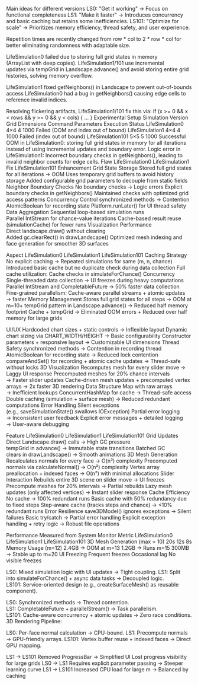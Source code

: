 Main ideas for different versions
LS0: "Get it working" → Focus on functional completeness
LS1: "Make it faster" → Introduces concurrency and basic caching but retains some inefficiencies.
LS101: "Optimize for scale" → Prioritizes memory efficiency, thread safety, and user experience.

Repetition times are recently changed from row * col to 2 * row * col for better eliminating randomness with adaptable size.

LifeSimulation0 failed due to storing full grid states in memory (ArrayList<Cell> with deep copies).
LifeSimulation1/101 use incremental updates via tempGrid in Landscape.advance() and avoid storing entire grid histories, solving memory overflow.

LifeSimulation1 fixed getNeighbors() in Landscape to prevent out-of-bounds access
LifeSimulation0 had a bug in getNeighbors() causing edge cells to reference invalid indices.

Resolving flickering artifacts, LifeSimulation1/101 fix this via:
if (x >= 0 && x < rows && y >= 0 && y < cols) { ... }
Experimental Setup
Simulation Version	Grid Dimensions	Command Parameters	Execution Status
LifeSimulation0	4×4	4 1000	Failed (OOM and index out of bound)
LifeSimulation1	4×4	4 1000	Failed (index out of bound)
LifeSimulation101	5×5	5 1000	Successful
OOM in LifeSimulation0: storing full grid states in memory for all iterations instead of using incremental updates and boundary error. Logic error in LifeSimulation1: Incorrect boundary checks in getNeighbors(), leading to invalid neighbor counts for edge cells.
Flaw	LifeSimulation0	LifeSimulation1 Fix	LifeSimulation101 Enhancement
Grid State Storage	Stored full grid states for all iterations → OOM	Uses temporary grid buffers to avoid history storage	Added configurable grid parameters to decouple from static fields
Neighbor Boundary Checks	No boundary checks → Logic errors	Explicit boundary checks in getNeighbors()	Maintained checks with optimized grid access patterns
Concurrency Control	synchronized methods → Contention	AtomicBoolean for recording state	Platform.runLater() for UI thread safety
Data Aggregation	Sequential loop-based simulation runs	Parallel IntStream for chance-value iterations	Cache-based result reuse (simulationCache) for fewer runs
Visualization Performance	Direct landscape.draw() without clearing	Added gc.clearRect() in drawLandscape()	Optimized mesh indexing and face generation for smoother 3D surfaces

Aspect	LifeSimulation0	LifeSimulation1	LifeSimulation101
Caching Strategy	No explicit caching → Repeated simulations for same (m, n, chance)	Introduced basic cache but no duplicate check during data collection	Full cache utilization: Cache checks in simulateForChance()
Concurrency	Single-threaded data collection → UI freezes during heavy computations	Parallel IntStream and CompletableFuture → 50% faster data collection	Fine-grained parallelism: Cache-aware parallel streams + atomic updates → faster
Memory Management	Stores full grid states for all steps → OOM at m=10+	tempGrid pattern in Landscape.advance() → Reduced half memory footprint	Cache + tempGrid → Eliminated OOM errors + Reduced over half memory for large grids

			
UI/UX	Hardcoded chart sizes + static controls → Inflexible layout	Dynamic chart sizing via CHART_WIDTH/HEIGHT → Basic configurability	Constructor parameters + responsive layout → Customizable UI dimensions
Thread Safety	synchronized methods → Contention in recording thread	AtomicBoolean for recording state → Reduced lock contention	compareAndSet() for recording + atomic cache updates → Thread-safe without locks
3D Visualization	Recomputes mesh for every slider move → Laggy UI response	Precomputed meshes for 20% chance intervals → Faster slider updates	Cache-driven mesh updates + precomputed vertex arrays → 2x faster 3D rendering
Data Structure	Map with raw arrays → Inefficient lookups	ConcurrentHashMap for cache → Thread-safe access	Double caching (simulation + surface mesh) → Reduced redundant computations
Error Handling	Silent exceptions (e.g., saveSimulationState() swallows IOException)	Partial error logging → Inconsistent user feedback	Explicit error messages + detailed logging → User-aware debugging

Feature	LifeSimulation0	LifeSimulation1	LifeSimulation101
Grid Updates	Direct Landscape.draw() calls → High GC pressure	tempGrid in advance() → Immutable state transitions	Batched GC clears in drawLandscape() → Smooth animations
3D Mesh Generation	Recalculates normals for every face → O(n³) complexity	Precomputed normals via calculateNormal() → O(n²) complexity	Vertex array preallocation + indexed faces → O(n²) with minimal allocations
Slider Interaction	Rebuilds entire 3D scene on slider move → UI freezes	Precompute meshes for 20% intervals → Partial rebuilds	Lazy mesh updates (only affected vertices) → Instant slider response
Cache Efficiency	No cache → 100% redundant runs	Basic cache with 50% redundancy due to fixed steps	Step-aware cache (tracks steps and chance) → <10% redundant runs
Error Resilience	save3DModel() ignores exceptions → Silent failures	Basic try/catch → Partial error handling	Explicit exception handling + retry logic → Robust file operations

Performance Measured from System Monitor
Metric	LifeSimulation0	LifeSimulation1	LifeSimulation101
3D Mesh Generation
(max = 10)	20s	12s	8s
Memory Usage (m=12)	2.4GB → OOM at m=13	1.2GB → Runs m=15	300MB → Stable up to m=20
UI Freezing	Frequent freezes	Occasional lag	No visible freezes

LS0: Mixed simulation logic with UI updates → Tight coupling.
LS1: Split into simulateForChance() + async data tasks → Decoupled logic.
LS101: Service-oriented design (e.g., createSurfaceMesh() as reusable component).

LS0: Synchronized methods → Thread contention.
LS1: CompletableFuture + parallelStream() → Task parallelism.
LS101: Cache-aware concurrency + atomic updates → Zero race conditions.
3D Rendering Pipeline:

LS0: Per-face normal calculation → CPU-bound.
LS1: Precompute normals → GPU-friendly arrays.
LS101: Vertex buffer reuse + indexed faces → Direct GPU mapping.

LS1 → LS101	Removed ProgressBar → Simplified UI	Lost progress visibility for large grids
LS0 → LS1	Requires explicit parameter passing → Steeper learning curve
LS1 → LS101	Increased CPU load for large m → Balanced by caching
